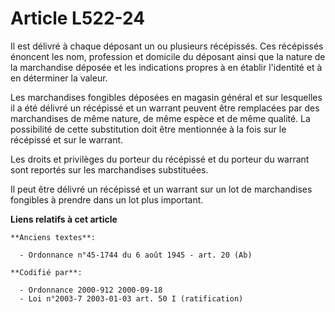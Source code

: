 # Article L522-24

Il est délivré à chaque déposant un ou plusieurs récépissés. Ces récépissés énoncent les nom, profession et domicile du
déposant ainsi que la nature de la marchandise déposée et les indications propres à en établir l'identité et à en déterminer
la valeur.

Les marchandises fongibles déposées en magasin général et sur lesquelles il a été délivré un récépissé et un warrant peuvent
être remplacées par des marchandises de même nature, de même espèce et de même qualité. La possibilité de cette substitution
doit être mentionnée à la fois sur le récépissé et sur le warrant.

Les droits et privilèges du porteur du récépissé et du porteur du warrant sont reportés sur les marchandises substituées.

Il peut être délivré un récépissé et un warrant sur un lot de marchandises fongibles à prendre dans un lot plus important.

**Liens relatifs à cet article**

	**Anciens textes**:

	  - Ordonnance n°45-1744 du 6 août 1945 - art. 20 (Ab)

	**Codifié par**:

	  - Ordonnance 2000-912 2000-09-18
	  - Loi n°2003-7 2003-01-03 art. 50 I (ratification)
